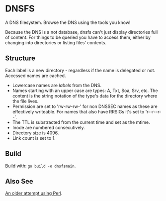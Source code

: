 # DNSFS

A DNS filesystem. Browse the DNS using the tools you know!

Because the DNS is a not database, dnsfs can't just display directories full of content. For things
to be queried you have to access them, either by changing into directories or listing files'
contents.

## Structure

Each label is a new directory - regardless if the name is delegated or not. Accessed names are
cached.

* Lowercase names are *labels* from the DNS.
* Names starting with an upper case are types: A, Txt, Soa, Srv, etc. The content is the string
  notation of the type's data for the directory where the file lives.
* Permission are set to 'rw-rw-rw-' for non DNSSEC names as these are effectively writeable. For
  names that also have RRSIGs it's set to 'r--r--r--'.
* The TTL is substracted from the current time and set as the mtime.
* Inode are numbered consecutively.
* Directory size is 4096.
* Link count is set to 1.

## Build

Build with: `go build -o dnsfsmain`.

## Also See

[An older attempt using Perl](https://miek.nl/2010/december/04/a-dns-filesystem/).
